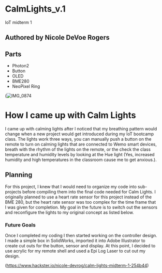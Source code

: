 # CalmLights_v.1
IoT midterm 1
## Authored by Nicole DeVoe Rogers

## Parts
* Photon2
* Button
* OLED
* BME280
* NeoPixel Ring

(![IMG_0874](https://github.com/user-attachments/assets/033349c7-4df8-47a6-ab27-eb72f1b058b8)

# How I came up with Calm Lights
I came up with calming lights after I noticed that my breathing pattern would change when a new project would get introduced during my IoT bootcamp class. The lights work three ways, you can manually push a button on the remote to turn on calming lights that are connected to Wemo smart devices, breath with the rhythm of the lights on the remote, or the check the class temperature and humidity levels by looking at the Hue light (Yes, increased humidity and high temperatures in the classroom cause me to get anxious.).

## Planning
For this project, I knew that I would need to organize my code into sub-projects before compiling them into the final code needed for Calm Lights. I originally planned to use a heart rate sensor for this project instead of the BME 280, but the heart rate sensor was too complex for the time frame that I was given for completion. My goal in the future is to switch out the sensors and reconfigure the lights to my original concept as listed below.

### Future Goals
Once I completed my coding I then started working on the controller design. I made a simple box in SolidWorks, imported it into Adobe Illustrator to create cut outs for the button, sensor and display. At this point, I decided to use acrylic for my remote shell and used a Epi Log Laser to cut out my design.


 (https://www.hackster.io/nicole-devrog/calm-lights-midterm-1-254b44)





